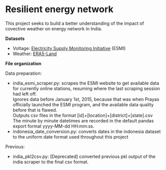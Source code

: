 # Resilient energy network
This project seeks to build a better understanding of the impact of covective weather on energy network in India.

**Datasets**
- Voltage: [Electricity Supply Monitoring Initiative](https://watchyourpower.org/the_initiative.php) (ESMI)
- Weather: [ERA5-Land](https://cds.climate.copernicus.eu/cdsapp#!/dataset/reanalysis-era5-land?tab=overview)

**File organization**

Data preparation:  
- india_esmi_scraper.py: scrapes the ESMI website to get available data for currently online stations, resuming where the last scraping session had left off.  
Ignores data before January 1st, 2015, because that was when Prayas officially launched the ESMI program, and the available data quality before that is flawed.  
Outputs csv files in the format [id]+[location]+[district]+[state].csv  
The minute by minute datetimes are recorded in the default pandas export format yyyy-MM-dd HH:mm:ss.
- indonesia_date_conversion.py: converts dates in the indonesia dataset to the uniform date format used throughout this project

Previous:
- india_pkl2csv.py: [Deprecated] converted previous pkl output of the india scraper to the final csv format.
